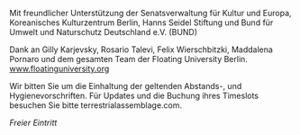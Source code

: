 Mit freundlicher Unterstützung der Senatsverwaltung für Kultur und Europa, Koreanisches Kulturzentrum Berlin, Hanns Seidel Stiftung und Bund für Umwelt und Naturschutz Deutschland e.V. (BUND)

Dank an Gilly Karjevsky, Rosario Talevi, Felix
Wierschbitzki, Maddalena Pornaro und dem gesamten Team der Floating University Berlin. www.floatinguniversity.org

Wir bitten Sie um die Einhaltung der geltenden
Abstands-, und Hygienevorschriften. Für Updates und die Buchung ihres Timeslots besuchen Sie bitte terrestrialassemblage.com.

_Freier Eintritt_
